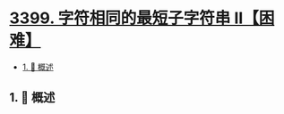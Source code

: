 # [3399. 字符相同的最短子字符串 II【困难】](https://github.com/tnotesjs/TNotes.leetcode/tree/main/notes/3399.%20%E5%AD%97%E7%AC%A6%E7%9B%B8%E5%90%8C%E7%9A%84%E6%9C%80%E7%9F%AD%E5%AD%90%E5%AD%97%E7%AC%A6%E4%B8%B2%20II%E3%80%90%E5%9B%B0%E9%9A%BE%E3%80%91)

<!-- region:toc -->

- [1. 📝 概述](#1--概述)

<!-- endregion:toc -->

## 1. 📝 概述
